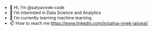 - 👋 Hi, I’m @satyavivek-code
- 👀 I’m interested in Data Science and Analytics
- 🌱 I’m currently learning machine learning
- 📫 How to reach me https://www.linkedin.com/in/satya-vivek-jaiswal/

<!---
satyavivek-code/satyavivek-code is a ✨ special ✨ repository because its `README.md` (this file) appears on your GitHub profile.
You can click the Preview link to take a look at your changes.
- 💞️ I’m looking to collaborate on ...
--->
